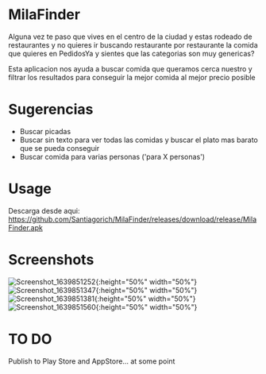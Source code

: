 # MilaFinder
Alguna vez te paso que vives en el centro de la ciudad y estas rodeado de restaurantes y no quieres ir buscando restaurante por restaurante la comida que quieres en PedidosYa y sientes que las categorias son muy genericas?

Esta aplicacion nos ayuda a buscar comida que queramos cerca nuestro y filtrar los resultados para conseguir la mejor comida al mejor precio posible

# Sugerencias
- Buscar picadas
- Buscar sin texto para ver todas las comidas y buscar el plato mas barato que se pueda conseguir
- Buscar comida para varias personas ('para X personas')

# Usage
 Descarga desde aqui: https://github.com/Santiagorich/MilaFinder/releases/download/release/MilaFinder.apk
 
# Screenshots
![Screenshot_1639851252](https://user-images.githubusercontent.com/48382642/146652059-4033c710-ac4c-4974-b2f3-d5c9b2adf1d7.png){:height="50%" width="50%"}
![Screenshot_1639851347](https://user-images.githubusercontent.com/48382642/146652061-f6eca49b-5617-4282-848e-57590cb5537f.png){:height="50%" width="50%"}
![Screenshot_1639851381](https://user-images.githubusercontent.com/48382642/146652062-ed9e0a86-318f-4828-a08b-abc38f3b9710.png){:height="50%" width="50%"}
![Screenshot_1639851560](https://user-images.githubusercontent.com/48382642/146652063-f19bcf47-055e-412f-8195-c1f844d39add.png){:height="50%" width="50%"}


# TO DO
 Publish to Play Store and AppStore... at some point
